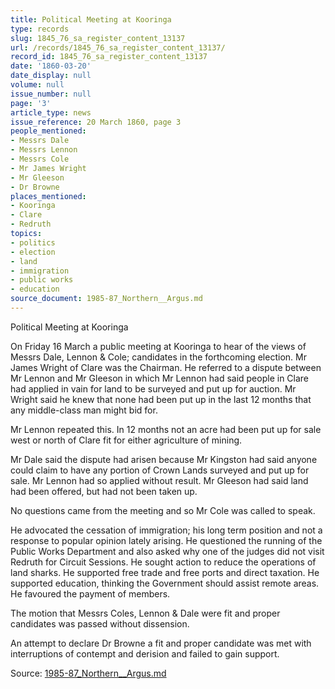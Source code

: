 ```yaml
---
title: Political Meeting at Kooringa
type: records
slug: 1845_76_sa_register_content_13137
url: /records/1845_76_sa_register_content_13137/
record_id: 1845_76_sa_register_content_13137
date: '1860-03-20'
date_display: null
volume: null
issue_number: null
page: '3'
article_type: news
issue_reference: 20 March 1860, page 3
people_mentioned:
- Messrs Dale
- Messrs Lennon
- Messrs Cole
- Mr James Wright
- Mr Gleeson
- Dr Browne
places_mentioned:
- Kooringa
- Clare
- Redruth
topics:
- politics
- election
- land
- immigration
- public works
- education
source_document: 1985-87_Northern__Argus.md
---
```


Political Meeting at Kooringa

On Friday 16 March a public meeting at Kooringa to hear of the views of Messrs Dale, Lennon & Cole; candidates in the forthcoming election.  Mr James Wright of Clare was the Chairman.  He referred to a dispute between Mr Lennon and Mr Gleeson in which Mr Lennon had said people in Clare had applied in vain for land to be surveyed and put up for auction.  Mr Wright said he knew that none had been put up in the last 12 months that any middle-class man might bid for.

Mr Lennon repeated this.  In 12 months not an acre had been put up for sale west or north of Clare fit for either agriculture of mining.

Mr Dale said the dispute had arisen because Mr Kingston had said anyone could claim to have any portion of Crown Lands surveyed and put up for sale.  Mr Lennon had so applied without result.  Mr Gleeson had said land had been offered, but had not been taken up.

No questions came from the meeting and so Mr Cole was called to speak.

He advocated the cessation of immigration; his long term position and not a response to popular opinion lately arising.  He questioned the running of the Public Works Department and also asked why one of the judges did not visit Redruth for Circuit Sessions.  He sought action to reduce the operations of land sharks.  He supported free trade and free ports and direct taxation.  He supported education, thinking the Government should assist remote areas.  He favoured the payment of members.

The motion that Messrs Coles, Lennon & Dale were fit and proper candidates was passed without dissension.

An attempt to declare Dr Browne a fit and proper candidate was met with interruptions of contempt and derision and failed to gain support.

Source: [1985-87_Northern__Argus.md](/downloads/markdown/1985-87_Northern__Argus.md)
